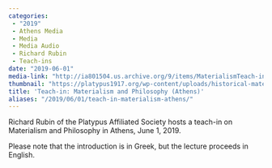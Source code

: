 ```yaml
---
categories:
 - "2019"
 - Athens Media
 - Media
 - Media Audio
 - Richard Rubin
 - Teach-ins
date: "2019-06-01"
media-link: "http://ia801504.us.archive.org/9/items/MaterialismTeach-inPlatypusAthens/20190530_RichardR_Lecture1.mp3"
thumbnail: "https://platypus1917.org/wp-content/uploads/historical-materialism.jpeg"
title: 'Teach-in: Materialism and Philosophy (Athens)'
aliases: "/2019/06/01/teach-in-materialism-athens/"
---
```


Richard Rubin of the Platypus Affiliated Society hosts a teach-in on Materialism and Philosophy in Athens, June 1, 2019.

Please note that the introduction is in Greek, but the lecture proceeds in English.
